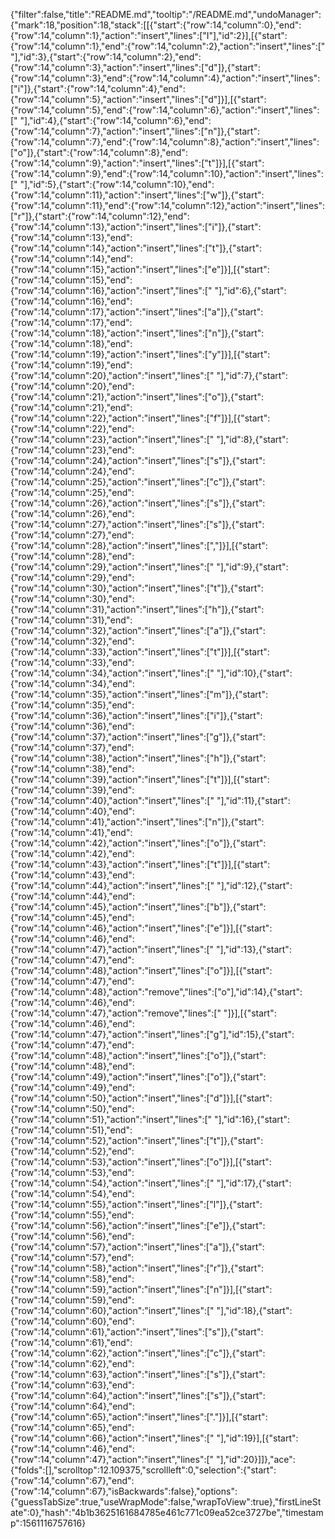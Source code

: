 {"filter":false,"title":"README.md","tooltip":"/README.md","undoManager":{"mark":18,"position":18,"stack":[[{"start":{"row":14,"column":0},"end":{"row":14,"column":1},"action":"insert","lines":["I"],"id":2}],[{"start":{"row":14,"column":1},"end":{"row":14,"column":2},"action":"insert","lines":[" "],"id":3},{"start":{"row":14,"column":2},"end":{"row":14,"column":3},"action":"insert","lines":["d"]},{"start":{"row":14,"column":3},"end":{"row":14,"column":4},"action":"insert","lines":["i"]},{"start":{"row":14,"column":4},"end":{"row":14,"column":5},"action":"insert","lines":["d"]}],[{"start":{"row":14,"column":5},"end":{"row":14,"column":6},"action":"insert","lines":[" "],"id":4},{"start":{"row":14,"column":6},"end":{"row":14,"column":7},"action":"insert","lines":["n"]},{"start":{"row":14,"column":7},"end":{"row":14,"column":8},"action":"insert","lines":["o"]},{"start":{"row":14,"column":8},"end":{"row":14,"column":9},"action":"insert","lines":["t"]}],[{"start":{"row":14,"column":9},"end":{"row":14,"column":10},"action":"insert","lines":[" "],"id":5},{"start":{"row":14,"column":10},"end":{"row":14,"column":11},"action":"insert","lines":["w"]},{"start":{"row":14,"column":11},"end":{"row":14,"column":12},"action":"insert","lines":["r"]},{"start":{"row":14,"column":12},"end":{"row":14,"column":13},"action":"insert","lines":["i"]},{"start":{"row":14,"column":13},"end":{"row":14,"column":14},"action":"insert","lines":["t"]},{"start":{"row":14,"column":14},"end":{"row":14,"column":15},"action":"insert","lines":["e"]}],[{"start":{"row":14,"column":15},"end":{"row":14,"column":16},"action":"insert","lines":[" "],"id":6},{"start":{"row":14,"column":16},"end":{"row":14,"column":17},"action":"insert","lines":["a"]},{"start":{"row":14,"column":17},"end":{"row":14,"column":18},"action":"insert","lines":["n"]},{"start":{"row":14,"column":18},"end":{"row":14,"column":19},"action":"insert","lines":["y"]}],[{"start":{"row":14,"column":19},"end":{"row":14,"column":20},"action":"insert","lines":[" "],"id":7},{"start":{"row":14,"column":20},"end":{"row":14,"column":21},"action":"insert","lines":["o"]},{"start":{"row":14,"column":21},"end":{"row":14,"column":22},"action":"insert","lines":["f"]}],[{"start":{"row":14,"column":22},"end":{"row":14,"column":23},"action":"insert","lines":[" "],"id":8},{"start":{"row":14,"column":23},"end":{"row":14,"column":24},"action":"insert","lines":["s"]},{"start":{"row":14,"column":24},"end":{"row":14,"column":25},"action":"insert","lines":["c"]},{"start":{"row":14,"column":25},"end":{"row":14,"column":26},"action":"insert","lines":["s"]},{"start":{"row":14,"column":26},"end":{"row":14,"column":27},"action":"insert","lines":["s"]},{"start":{"row":14,"column":27},"end":{"row":14,"column":28},"action":"insert","lines":[","]}],[{"start":{"row":14,"column":28},"end":{"row":14,"column":29},"action":"insert","lines":[" "],"id":9},{"start":{"row":14,"column":29},"end":{"row":14,"column":30},"action":"insert","lines":["t"]},{"start":{"row":14,"column":30},"end":{"row":14,"column":31},"action":"insert","lines":["h"]},{"start":{"row":14,"column":31},"end":{"row":14,"column":32},"action":"insert","lines":["a"]},{"start":{"row":14,"column":32},"end":{"row":14,"column":33},"action":"insert","lines":["t"]}],[{"start":{"row":14,"column":33},"end":{"row":14,"column":34},"action":"insert","lines":[" "],"id":10},{"start":{"row":14,"column":34},"end":{"row":14,"column":35},"action":"insert","lines":["m"]},{"start":{"row":14,"column":35},"end":{"row":14,"column":36},"action":"insert","lines":["i"]},{"start":{"row":14,"column":36},"end":{"row":14,"column":37},"action":"insert","lines":["g"]},{"start":{"row":14,"column":37},"end":{"row":14,"column":38},"action":"insert","lines":["h"]},{"start":{"row":14,"column":38},"end":{"row":14,"column":39},"action":"insert","lines":["t"]}],[{"start":{"row":14,"column":39},"end":{"row":14,"column":40},"action":"insert","lines":[" "],"id":11},{"start":{"row":14,"column":40},"end":{"row":14,"column":41},"action":"insert","lines":["n"]},{"start":{"row":14,"column":41},"end":{"row":14,"column":42},"action":"insert","lines":["o"]},{"start":{"row":14,"column":42},"end":{"row":14,"column":43},"action":"insert","lines":["t"]}],[{"start":{"row":14,"column":43},"end":{"row":14,"column":44},"action":"insert","lines":[" "],"id":12},{"start":{"row":14,"column":44},"end":{"row":14,"column":45},"action":"insert","lines":["b"]},{"start":{"row":14,"column":45},"end":{"row":14,"column":46},"action":"insert","lines":["e"]}],[{"start":{"row":14,"column":46},"end":{"row":14,"column":47},"action":"insert","lines":[" "],"id":13},{"start":{"row":14,"column":47},"end":{"row":14,"column":48},"action":"insert","lines":["o"]}],[{"start":{"row":14,"column":47},"end":{"row":14,"column":48},"action":"remove","lines":["o"],"id":14},{"start":{"row":14,"column":46},"end":{"row":14,"column":47},"action":"remove","lines":[" "]}],[{"start":{"row":14,"column":46},"end":{"row":14,"column":47},"action":"insert","lines":["g"],"id":15},{"start":{"row":14,"column":47},"end":{"row":14,"column":48},"action":"insert","lines":["o"]},{"start":{"row":14,"column":48},"end":{"row":14,"column":49},"action":"insert","lines":["o"]},{"start":{"row":14,"column":49},"end":{"row":14,"column":50},"action":"insert","lines":["d"]}],[{"start":{"row":14,"column":50},"end":{"row":14,"column":51},"action":"insert","lines":[" "],"id":16},{"start":{"row":14,"column":51},"end":{"row":14,"column":52},"action":"insert","lines":["t"]},{"start":{"row":14,"column":52},"end":{"row":14,"column":53},"action":"insert","lines":["o"]}],[{"start":{"row":14,"column":53},"end":{"row":14,"column":54},"action":"insert","lines":[" "],"id":17},{"start":{"row":14,"column":54},"end":{"row":14,"column":55},"action":"insert","lines":["l"]},{"start":{"row":14,"column":55},"end":{"row":14,"column":56},"action":"insert","lines":["e"]},{"start":{"row":14,"column":56},"end":{"row":14,"column":57},"action":"insert","lines":["a"]},{"start":{"row":14,"column":57},"end":{"row":14,"column":58},"action":"insert","lines":["r"]},{"start":{"row":14,"column":58},"end":{"row":14,"column":59},"action":"insert","lines":["n"]}],[{"start":{"row":14,"column":59},"end":{"row":14,"column":60},"action":"insert","lines":[" "],"id":18},{"start":{"row":14,"column":60},"end":{"row":14,"column":61},"action":"insert","lines":["s"]},{"start":{"row":14,"column":61},"end":{"row":14,"column":62},"action":"insert","lines":["c"]},{"start":{"row":14,"column":62},"end":{"row":14,"column":63},"action":"insert","lines":["s"]},{"start":{"row":14,"column":63},"end":{"row":14,"column":64},"action":"insert","lines":["s"]},{"start":{"row":14,"column":64},"end":{"row":14,"column":65},"action":"insert","lines":["."]}],[{"start":{"row":14,"column":65},"end":{"row":14,"column":66},"action":"insert","lines":[" "],"id":19}],[{"start":{"row":14,"column":46},"end":{"row":14,"column":47},"action":"insert","lines":[" "],"id":20}]]},"ace":{"folds":[],"scrolltop":12.109375,"scrollleft":0,"selection":{"start":{"row":14,"column":67},"end":{"row":14,"column":67},"isBackwards":false},"options":{"guessTabSize":true,"useWrapMode":false,"wrapToView":true},"firstLineState":0},"hash":"4b1b3625161684785e461c771c09ea52ce3727be","timestamp":1561116757616}
